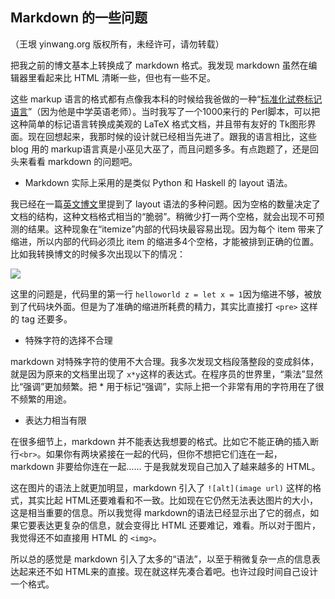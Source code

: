

## Markdown 的一些问题

（王垠 yinwang.org 版权所有，未经许可，请勿转载）

把我之前的博文基本上转换成了 markdown 格式。我发现 markdown 虽然在编辑器里看起来比 HTML 清晰一些，但也有一些不足。

这些 markup 语言的格式都有点像我本科的时候给我爸做的一种“[标准化试卷标记语言](http://www.yinwang.org/blog-cn/2013/04/14/standard-exam-language)”（因为他是中学英语老师）。当时我写了一个1000来行的 Perl脚本，可以把这种简单的标记语言转换成美观的 LaTeX 格式文档，并且带有友好的 Tk图形界面。现在回想起来，我那时候的设计就已经相当先进了。跟我的语言相比，这些 blog 用的 markup语言真是小巫见大巫了，而且问题多多。有点跑题了，还是回头来看看 markdown 的问题吧。

  * Markdown 实际上采用的是类似 Python 和 Haskell 的 layout 语法。

我已经在一篇[英文博文](http://en.yinwang.org/blog-en/2011/05/08/layout)里提到了 layout 语法的多种问题。因为空格的数量决定了文档的结构，这种文档格式相当的“脆弱”。稍微少打一两个空格，就会出现不可预测的结果。这种现象在“itemize”内部的代码块最容易出现。因为每个 item 带来了缩进，所以内部的代码必须比 item 的缩进多4个空格，才能被排到正确的位置。比如我转换博文的时候多次出现以下的情况：

![](http://www.yinwang.org/images/markdown-mistake.png)

这里的问题是，代码里的第一行 `helloworld z = let x = 1`因为缩进不够，被放到了代码块外面。但是为了准确的缩进所耗费的精力，其实比直接打 `<pre>` 这样的 tag 还要多。

  * 特殊字符的选择不合理

markdown 对特殊字符的使用不大合理。我多次发现文档段落整段的变成斜体，就是因为原来的文档里出现了 `x*y`这样的表达式。在程序员的世界里，“乘法”显然比“强调”更加频繁。把 * 用于标记“强调”，实际上把一个非常有用的字符用在了很不频繁的用途。

  * 表达力相当有限

在很多细节上，markdown 并不能表达我想要的格式。比如它不能正确的插入断行`<br>`。如果你有两块紧接在一起的代码，但你不想把它们连在一起，markdown 非要给你连在一起…… 于是我就发现自己加入了越来越多的 HTML。

这在图片的语法上就更加明显，markdown 引入了 `![alt](image url)` 这样的格式，其实比起 HTML还要难看和不一致。比如现在它仍然无法表达图片的大小，这是相当重要的信息。所以我觉得 markdown的语法已经显示出了它的弱点，如果它要表达更复杂的信息，就会变得比 HTML 还要难记，难看。所以对于图片，我觉得还不如直接用 HTML 的 `<img>`。

所以总的感觉是 markdown 引入了太多的“语法”，以至于稍微复杂一点的信息表达起来还不如 HTML来的直接。现在就这样先凑合着吧。也许过段时间自己设计一个格式。

